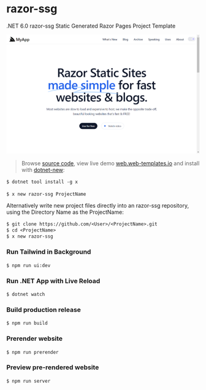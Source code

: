 # razor-ssg

.NET 6.0 razor-ssg Static Generated Razor Pages Project Template

[![](https://raw.githubusercontent.com/ServiceStack/Assets/master/csharp-templates/razor-ssg.png)](http://web.web-templates.io/)

> Browse [source code](https://github.com/NetCoreTemplates/razor-ssg), view live demo [web.web-templates.io](http://web.web-templates.io) and install with [dotnet-new](https://docs.servicestack.net/dotnet-new):

    $ dotnet tool install -g x

    $ x new razor-ssg ProjectName

Alternatively write new project files directly into an razor-ssg repository, using the Directory Name as the ProjectName:

    $ git clone https://github.com/<User>/<ProjectName>.git
    $ cd <ProjectName>
    $ x new razor-ssg

### Run Tailwind in Background

    $ npm run ui:dev

### Run .NET App with Live Reload

    $ dotnet watch

### Build production release

    $ npm run build

### Prerender website

    $ npm run prerender

### Preview pre-rendered website

    $ npm run server